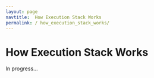 ```yaml
---
layout: page
navtitle:  How Execution Stack Works
permalink: / how_execution_stack_works/
---
```

# How Execution Stack Works

In progress...
